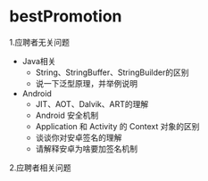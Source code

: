 # bestPromotion

1.应聘者无关问题

+ Java相关
    + String、StringBuffer、StringBuilder的区别
    + 说一下泛型原理，并举例说明
+ Android
    + JIT、AOT、Dalvik、ART的理解
    + Android 安全机制
    + Application 和 Activity 的 Context 对象的区别
    + 谈谈你对安卓签名的理解
    + 请解释安卓为啥要加签名机制

2.应聘者相关问题